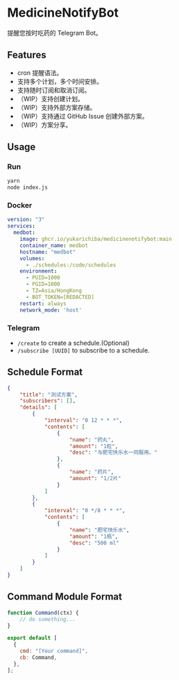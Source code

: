 # MedicineNotifyBot
提醒您按时吃药的 Telegram Bot。

## Features

- cron 提醒语法。
- 支持多个计划，多个时间安排。
- 支持随时订阅和取消订阅。
- （WIP）支持创建计划。
- （WIP）支持外部方案存储。
- （WIP）支持通过 GitHub Issue 创建外部方案。
- （WIP）方案分享。

## Usage

### Run

```bash
yarn
node index.js
```

### Docker

```yaml
version: "3"
services:
  medbot:
    image: ghcr.io/yukarichiba/medicinenotifybot:main
    container_name: medbot
    hostname: "medbot"
    volumes:
      - ./schedules:/code/schedules
    environment:
      - PUID=1000
      - PGID=1000
      - TZ=Asia/HongKong
      - BOT_TOKEN=[REDACTED]
    restart: always
    network_mode: 'host'
```

### Telegram

- `/create` to create a schedule.(Optional)
- `/subscribe [UUID]` to subscribe to a schedule.

## Schedule Format

```json
{
    "title": "测试方案",
    "subscribers": [],
    "details": [
        {
            "interval": "0 12 * * *",
            "contents": [
                {
                    "name": "药丸",
                    "amount": "1粒",
                    "desc": "与肥宅快乐水一同服用。"
                },
                {
                    "name": "药片",
                    "amount": "1/2片"
                }
            ]
        },
        {
            "interval": "0 */8 * * *",
            "contents": [
                {
                    "name": "肥宅快乐水",
                    "amount": "1瓶",
                    "desc": "500 ml"
                }
            ]
        }
    ]
}
```

## Command Module Format

```js
function Command(ctx) {
    // do something...
}

export default [
  {
    cmd: "[Your command]",
    cb: Command,
  },
];
```